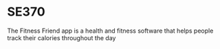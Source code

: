 # SE370

The Fitness Friend app is a health and fitness software that helps people track their calories throughout the day
